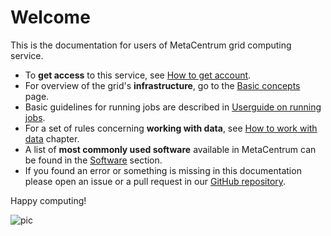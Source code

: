 # Welcome

This is the documentation for users of MetaCentrum grid computing service.

- To **get access** to this service, see [How to get account](/access/account).
- For overview of the grid's **infrastructure**, go to the [Basic concepts](/computing/concepts) page.
- Basic guidelines for running jobs are described in [Userguide on running jobs](/computing/run-basic-job).
- For a set of rules concerning **working with data**, see [How to work with data](/data/useful-commands) chapter.
- A list of **most commonly used software** available in MetaCentrum can be found in the [Software](/software) section.
- If you found an error or something is missing in this documentation please open an issue or a pull request in our [GitHub repository](https://github.com/CESNET/metacentrum-user-docs).

Happy computing!

![pic](/img/metacentrum_RGB.jpg)
